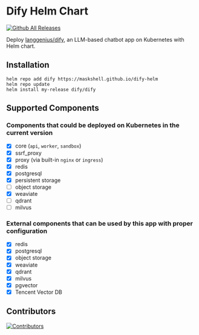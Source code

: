 # Dify Helm Chart

[![Github All Releases](https://img.shields.io/github/downloads/maskshell/dify-helm/total.svg)](https://github.com/maskshell/dify-helm/releases)

Deploy [langgenius/dify](https://github.com/langgenius/dify), an LLM-based chatbot app on Kubernetes with Helm chart.

## Installation

```shell
helm repo add dify https://maskshell.github.io/dify-helm
helm repo update
helm install my-release dify/dify
```

## Supported Components

### Components that could be deployed on Kubernetes in the current version

- [x] core (`api`, `worker`, `sandbox`)
- [x] ssrf_proxy
- [x] proxy (via built-in `nginx` or `ingress`)
- [x] redis
- [x] postgresql
- [x] persistent storage
- [ ] object storage
- [x] weaviate
- [ ] qdrant
- [ ] milvus

### External components that can be used by this app with proper configuration

- [x] redis
- [x] postgresql
- [x] object storage
- [x] weaviate
- [x] qdrant
- [x] milvus
- [x] pgvector
- [x] Tencent Vector DB

## Contributors

[![Contributors](https://contrib.rocks/image?repo=maskshell/dify-helm)](https://github.com/maskshell/dify-helm/graphs/contributors)
